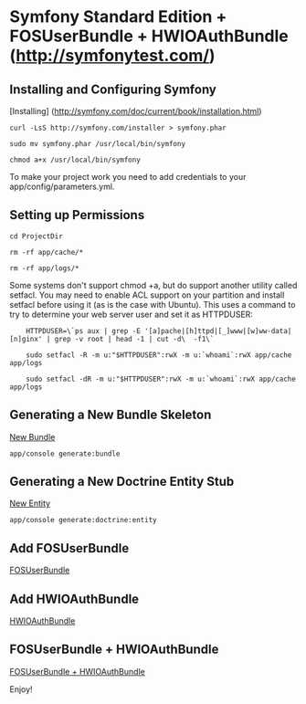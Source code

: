Symfony Standard Edition + FOSUserBundle + HWIOAuthBundle (http://symfonytest.com/)
===================================================================================

Installing and Configuring Symfony
----------------------------------

[Installing] (http://symfony.com/doc/current/book/installation.html)

`curl -LsS http://symfony.com/installer > symfony.phar`

`sudo mv symfony.phar /usr/local/bin/symfony`

`chmod a+x /usr/local/bin/symfony`

To make your project work you need to add credentials to your app/config/parameters.yml.

Setting up Permissions
----------------------

`cd ProjectDir`

`rm -rf app/cache/*`

`rm -rf app/logs/*`

Some systems don't support chmod +a, but do support another utility called setfacl. 
You may need to enable ACL support on your partition and install setfacl before using it (as is the case with Ubuntu). 
This uses a command to try to determine your web server user and set it as HTTPDUSER:

        HTTPDUSER=\`ps aux | grep -E '[a]pache|[h]ttpd|[_]www|[w]ww-data|[n]ginx' | grep -v root | head -1 | cut -d\  -f1\`
        
        sudo setfacl -R -m u:"$HTTPDUSER":rwX -m u:`whoami`:rwX app/cache app/logs
        
        sudo setfacl -dR -m u:"$HTTPDUSER":rwX -m u:`whoami`:rwX app/cache app/logs


Generating a New Bundle Skeleton
--------------------------------

[New Bundle](http://symfony.com/doc/current/bundles/SensioGeneratorBundle/commands/generate_bundle.html)

`app/console generate:bundle`

Generating a New Doctrine Entity Stub
-------------------------------------

[New Entity](http://symfony.com/doc/current/bundles/SensioGeneratorBundle/commands/generate_doctrine_entity.html)

`app/console generate:doctrine:entity`

Add FOSUserBundle
-----------------

[FOSUserBundle](https://github.com/FriendsOfSymfony/FOSUserBundle)

Add HWIOAuthBundle
------------------

[HWIOAuthBundle](https://github.com/hwi/HWIOAuthBundle)

FOSUserBundle + HWIOAuthBundle
------------------------------

[FOSUserBundle + HWIOAuthBundle](https://gist.github.com/danvbe/4476697)

Enjoy!
